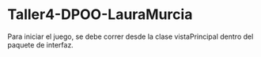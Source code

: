 # Taller4-DPOO-LauraMurcia
Para iniciar el juego, se debe correr desde la clase vistaPrincipal dentro del paquete de interfaz. 
